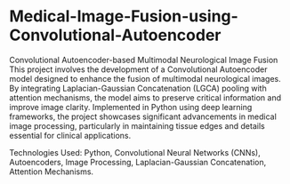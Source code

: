 # Medical-Image-Fusion-using-Convolutional-Autoencoder
Convolutional Autoencoder-based Multimodal Neurological Image Fusion
This project involves the development of a Convolutional Autoencoder model designed to enhance the fusion of multimodal neurological images. By integrating Laplacian-Gaussian Concatenation (LGCA) pooling with attention mechanisms, the model aims to preserve critical information and improve image clarity. Implemented in Python using deep learning frameworks, the project showcases significant advancements in medical image processing, particularly in maintaining tissue edges and details essential for clinical applications.

Technologies Used: Python, Convolutional Neural Networks (CNNs), Autoencoders, Image Processing, Laplacian-Gaussian Concatenation, Attention Mechanisms. 
